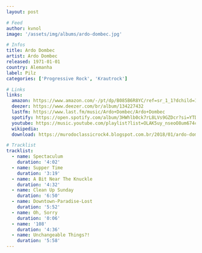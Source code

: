 ```yaml
---
layout: post

# Feed
author: kvnol
image: '/assets/img/albums/ardo-dombec.jpg'

# Infos
title: Ardo Dombec
artist: Ardo Dombec
released: 1971-01-01
country: Alemanha
label: Pilz
categories: ['Progressive Rock', 'Krautrock']

# Links
links:
  amazon: https://www.amazon.com/-/pt/dp/B085B6R8YC/ref=sr_1_1?dchild=1&keywords=Ardo+Dombec&qid=1614444646&s=dmusic&search-type=ss&sr=1-1&tag=kvnol08-20
  deezer: https://www.deezer.com/br/album/134227432
  lastfm: https://www.last.fm/music/Ardo+Dombec/Ardo+Dombec
  spotify: https://open.spotify.com/album/3HWhlb0ck7rL8LVs9GZDcr?si=YTDNH7zbRw6AQx_MMDWqQQ
  youtube: https://music.youtube.com/playlist?list=OLAK5uy_nseoO8um674c40zI981AKOTvawxicHdYE
  wikipedia:
  download: https://murodoclassicrock4.blogspot.com.br/2018/01/ardo-dombec-1971.html

# Tracklist
tracklist:
  - name: Spectaculum
    duration: '4:02'
  - name: Supper Time
    duration: '3:19'
  - name: A Bit Near The Knuckle
    duration: '4:32'
  - name: Clean Up Sunday
    duration: '6:50'
  - name: Downtown-Paradise-Lost
    duration: '5:52'
  - name: Oh, Sorry
    duration: '0:06'
  - name: '108'
    duration: '4:36'
  - name: Unchangeable Things?!
    duration: '5:58'
---
```

